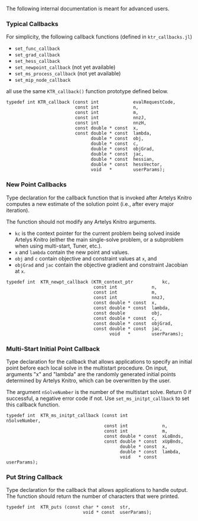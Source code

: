 The following internal documentation is meant for advanced users.

### Typical Callbacks
For simplicity, the following callback functions (defined in `ktr_callbacks.jl`)

- `set_func_callback`
- `set_grad_callback`
- `set_hess_callback`
- `set_newpoint_callback` (not yet available)
- `set_ms_process_callback` (not yet available)
- `set_mip_node_callback`

all use the same `KTR_callback()` function prototype defined below.

```
typedef int KTR_callback (const int             evalRequestCode,
                          const int             n,
                          const int             m,
                          const int             nnzJ,
                          const int             nnzH,
                          const double * const  x,
                          const double * const  lambda,
                                double * const  obj,
                                double * const  c,
                                double * const  objGrad,
                                double * const  jac,
                                double * const  hessian,
                                double * const  hessVector,
                                void   *        userParams);
```

### New Point Callbacks
Type declaration for the callback function that is invoked after Artelys Knitro computes a new estimate of the solution point (i.e., after every major iteration).

The function should not modify any Artelys Knitro arguments.
- `kc` is the context pointer for the current problem being solved inside Artelys Knitro (either the main single-solve problem, or a subproblem when using multi-start, Tuner, etc.).
- `x` and `lambda` contain the new point and values.
- `obj` and `c` contain objective and constraint values at `x`, and
- `objGrad` and `jac` contain the objective gradient and constraint Jacobian at `x`.
 
```
typedef int  KTR_newpt_callback (KTR_context_ptr           kc,
                                 const int             n,
                                 const int             m,
                                 const int             nnzJ,
                                 const double * const  x,
                                 const double * const  lambda,
                                 const double          obj,
                                 const double * const  c,
                                 const double * const  objGrad,
                                 const double * const  jac,
                                       void   *        userParams);
```

### Multi-Start Initial Point Callback
Type declaration for the callback that allows applications to specify an initial point before each local solve in the multistart procedure.  On input, arguments "x" and "lambda" are the randomly generated initial points determined by Artelys Knitro, which can be overwritten by the user.  

The argument `nSolveNumber` is the number of the multistart solve.  Return 0 if successful, a negative error code if not. Use `set_ms_initpt_callback` to set this callback function.

```
typedef int  KTR_ms_initpt_callback (const int             nSolveNumber,
                                     const int             n,
                                     const int             m,
                                     const double * const  xLoBnds,
                                     const double * const  xUpBnds,
                                           double * const  x,
                                           double * const  lambda,
                                           void   * const  userParams);
```

### Put String Callback
Type declaration for the callback that allows applications to handle output. The function should return the number of characters that were printed.

```
typedef int  KTR_puts (const char * const  str,
                             void * const  userParams);
```
